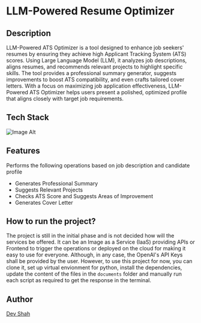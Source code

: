 # LLM-Powered Resume Optimizer

## Description
LLM-Powered ATS Optimizer is a tool designed to enhance job seekers' resumes by ensuring they achieve high Applicant Tracking System (ATS) scores. Using Large Language Model (LLM), it analyzes job descriptions, aligns resumes, and recommends relevant projects to highlight specific skills. The tool provides a professional summary generator, suggests improvements to boost ATS compatibility, and even crafts tailored cover letters. With a focus on maximizing job application effectiveness, LLM-Powered ATS Optimizer helps users present a polished, optimized profile that aligns closely with target job requirements.

## Tech Stack
![Image Alt](https://skillicons.dev/icons?i=python)

## Features
Performs the following operations based on job description and candidate profile
- Generates Professional Summary
- Suggests Relevant Projects
- Checks ATS Score and Suggests Areas of Improvement
- Generates Cover Letter

## How to run the project?
The project is still in the initial phase and is not decided how will the services be offered. It can be an Image as a Service (IaaS) providing APIs or Frontend to trigger the operations or deployed on the cloud for making it easy to use for everyone. Although, in any case, the OpenAI's API Keys shall be provided by the user. However, to use this project for now, you can clone it, set up virtual envionment for python, install the dependencies, update the content of the files in the `documents` folder and manually run each script as required to get the response in the terminal.

## Author
[Dev Shah](https://github.com/busycaesar)
